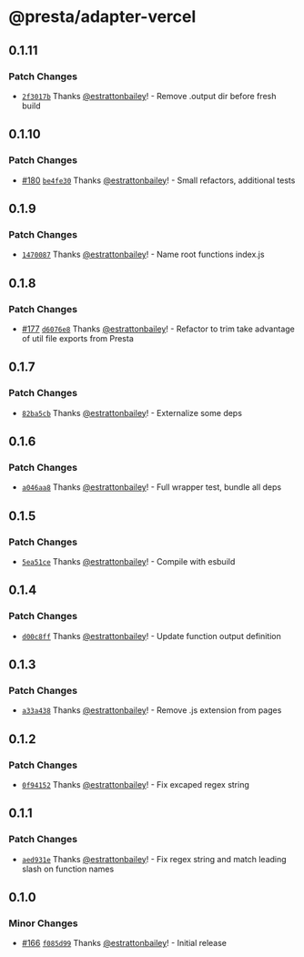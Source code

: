 # @presta/adapter-vercel

## 0.1.11

### Patch Changes

- [`2f3017b`](https://github.com/sure-thing/presta/commit/2f3017b0810539a6056efb687e3ce5aca0e6508a) Thanks [@estrattonbailey](https://github.com/estrattonbailey)! - Remove .output dir before fresh build

## 0.1.10

### Patch Changes

- [#180](https://github.com/sure-thing/presta/pull/180) [`be4fe30`](https://github.com/sure-thing/presta/commit/be4fe30b0f7c8438e5d6e211553b90dc7072ad3f) Thanks [@estrattonbailey](https://github.com/estrattonbailey)! - Small refactors, additional tests

## 0.1.9

### Patch Changes

- [`1470087`](https://github.com/sure-thing/presta/commit/14700873ac5b0275aaf4026dd3ae0fcc3b91ce32) Thanks [@estrattonbailey](https://github.com/estrattonbailey)! - Name root functions index.js

## 0.1.8

### Patch Changes

- [#177](https://github.com/sure-thing/presta/pull/177) [`d6076e8`](https://github.com/sure-thing/presta/commit/d6076e877f37eb2b56a41366adcd9372f974ac02) Thanks [@estrattonbailey](https://github.com/estrattonbailey)! - Refactor to trim take advantage of util file exports from Presta

## 0.1.7

### Patch Changes

- [`82ba5cb`](https://github.com/sure-thing/presta/commit/82ba5cbbf43c3b52b5a222893be7a34db2fc8181) Thanks [@estrattonbailey](https://github.com/estrattonbailey)! - Externalize some deps

## 0.1.6

### Patch Changes

- [`a046aa8`](https://github.com/sure-thing/presta/commit/a046aa8adcd483771d508a4e9a30a26ee0a2fa74) Thanks [@estrattonbailey](https://github.com/estrattonbailey)! - Full wrapper test, bundle all deps

## 0.1.5

### Patch Changes

- [`5ea51ce`](https://github.com/sure-thing/presta/commit/5ea51ce7f2b64334ade17404797e22cc53633365) Thanks [@estrattonbailey](https://github.com/estrattonbailey)! - Compile with esbuild

## 0.1.4

### Patch Changes

- [`d00c8ff`](https://github.com/sure-thing/presta/commit/d00c8ff70f48433727d09bb3dd7bb496f8b915ff) Thanks [@estrattonbailey](https://github.com/estrattonbailey)! - Update function output definition

## 0.1.3

### Patch Changes

- [`a33a438`](https://github.com/sure-thing/presta/commit/a33a438255724c292327cf10b782a73ba22960a2) Thanks [@estrattonbailey](https://github.com/estrattonbailey)! - Remove .js extension from pages

## 0.1.2

### Patch Changes

- [`0f94152`](https://github.com/sure-thing/presta/commit/0f9415250493ce26ba85f5c736ce0962c3129c56) Thanks [@estrattonbailey](https://github.com/estrattonbailey)! - Fix excaped regex string

## 0.1.1

### Patch Changes

- [`aed931e`](https://github.com/sure-thing/presta/commit/aed931e20ba4c98a8f7c99663238e4680b5ed7fd) Thanks [@estrattonbailey](https://github.com/estrattonbailey)! - Fix regex string and match leading slash on function names

## 0.1.0

### Minor Changes

- [#166](https://github.com/sure-thing/presta/pull/166) [`f085d99`](https://github.com/sure-thing/presta/commit/f085d99c4b5b119fad102ee0513a9868b259e19d) Thanks [@estrattonbailey](https://github.com/estrattonbailey)! - Initial release
